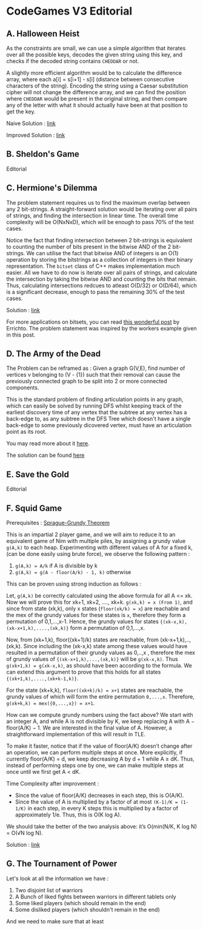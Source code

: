 # CodeGames V3 Editorial

## A. Halloween Heist

As the constraints are small, we can use a simple algorithm that iterates over all the possible keys, decodes the given string using this key, and checks if the decoded string contains `CHEDDAR` or not.

A slightly more efficient algorithm would be to calculate the difference array, where each a[i] = s[i+1] - s[i] (distance between consecutive characters of the string). Encoding the string using a Caesar substitution cipher will not change the difference array, and we can find the position where `CHEDDAR` would be present in the original string, and then compare any of the letter with what it should actually have been at that position to get the key.

Naive Solution : [link](./Halloween%20Heist/SolutionCode.cpp)

Improved Solution : [link](./Halloween%20Heist/ImprovedSolution.cpp)

## B. Sheldon's Game

Editorial

## C. Hermione's Dilemma 

The problem statement requires us to find the maximum overlap between any 2 bit-strings. A straight-forward solution would be iterating over all pairs of strings, and finding the intersection in linear time. The overall time complexity will be O(NxNxD), which will be enough to pass 70% of the test cases.

Notice the fact that finding intersection between 2 bit-strings is equivalent to counting the number of bits present in the bitwise AND of the 2 bit-strings. We can utilise the fact that bitwise AND of integers is an O(1) operation by storing the bitstrings as a collection of integers in their binary representation. The `bitset` class of C++ makes implementation much easier. All we have to do now is iterate over all pairs of strings, and calculate the intersection by taking the bitwise AND and counting the bits that remain. Thus, calculating intersections redcues to atleast O(D/32) or O(D/64), which is a significant decrease, enough to pass the remaining 30% of the test cases.

Solution : [link](./Hermione's%20Dilemma/trial.cpp)

For more applications on bitsets, you can read [this wonderful post]() by Errichto. The problem statement was inspired by the workers example given in this post.

## D. The Army of the Dead

The Problem can be reframed as : Given a graph G(V,E), find number of vertices v belonging to (V - {1}) such that their removal can cause the previously connected graph to be split into 2 or more connected components.

This is the standard problem of finding articulation points in any graph, which can easily be solved by running DFS whilst keeping track of the earliest discovery time of any vertex that the subtree at any vertex has a back-edge to, as any subtree in the DFS Tree which doesn't have a single back-edge to some previously dicovered vertex, must have an articulation point as its root.

You may read more about it [here](https://cp-algorithms.com/graph/cutpoints.html).

The solution can be found [here]()


## E. Save the Gold

Editorial

## F. Squid Game

Prerequisites : [Sprague-Grundy Theorem](https://cp-algorithms.com/game_theory/sprague-grundy-nim.html)

This is an impartial 2 player game, and we will aim to reduce it to an equivalent game of Nim with multiple piles, by assigning a grundy value `g(A,k)` to each heap. Experimenting with different values of A for a fixed k, (can be done easily using brute force), we observe the following pattern : 

1. `g(A,k) = A/k`  if A is divisible by k
2. `g(A,k) = g(A - floor(A/k) - 1, k)`  otherwise
   
This can be proven using strong induction as follows :

Let, `g(A,k)` be correctly calculated using the above formula for all A <= xk. Now we will prove this for xk+1, xk+2, ...., xk+k. `g(xk,k) = x (From 1)`, and since from state (xk,k), only x states (`floor(xk/k) = x`) are reachable and the mex of the grundy values for these states is `x`, therefore they form a permutation of 0,1,...,x-1. Hence, the grundy values for states `{(xk-x,k),(xk-x+1,k),....,(xk,k)}` form a permutation of 0,1,...,x.

Now, from (xk+1,k), floor((xk+1)/k) states are reachable, from (xk-x+1,k),..,(xk,k). Since including the (xk-x,k) state among these values would have resulted in a permutation of their grundy values as 0,..,x , therefore the mex of grundy values of `{(xk-x+1,k),...,(xk,k)}` will be `g(xk-x,k)`. Thus `g(xk+1,k) = g(xk-x,k)`, as should have been according to the formula. We can extend this argument to prove that this holds for all states `{(xk+1,k),....,(xk+k-1,k)}`.

For the state (xk+k,k), `floor((xk+k)/k) = x+1` states are reachable, the grundy values of which will form the entire permutation `0,...,x`. Therefore, `g(xk+k,k) = mex({0,...,x}) = x+1`.

How can we compute grundy numbers using the fact above? We start with an integer A, and while A is not divisible by K, we keep replacing A with A − floor(A/K) − 1. We are interested in the final value
of A. However, a straightforward implementation of this will result in TLE.

To make it faster, notice that if the value of floor(A/K) doesn’t change after an operation, we can perform multiple steps at once. More explicitly, if currently floor(A/K) = d, we keep decreasing A by d + 1 while A ≥ dK. Thus, instead of performing steps one by one, we can make multiple steps at once until we first get A < dK.

Time Complexity after improvement :
- Since the value of floor(A/K) decreases in each step, this is O(A/K).
- Since the value of A is multiplied by a factor of at most `(K-1)/K = (1-1/K)` in each step, in every K steps this is multiplied by a factor of approximately 1/e. Thus, this is O(K log A).

We should take the better of the two analysis above: it’s O(min(N/K, K log N) = O(√N log N).

Solution : [link](./Squid%20Game/SolutionCode.cpp)

## G. The Tournament of Power

Let's look at all the information we have :

1) Two disjoint list of warriors
2) A Bunch of liked fights between warriors in different tablets only
3) Some liked players (which should remain in the end)
4) Some disliked players (which shouldn't remain in the end)

And we need to make sure that at least 
